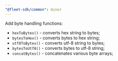 ```yaml
---
"@fleet-sdk/common": minor
---
```


Add byte handling functions:

- `hexToBytes()` - converts hex string to bytes;
- `bytesToHex()` - converts bytes to hex string;
- `utf8ToBytes()` - converts utf-8 string to bytes;
- `bytesToUtf8()` - converts bytes to utf-8 string;
- `concatBytes()` - concatenates various byte arrays;
